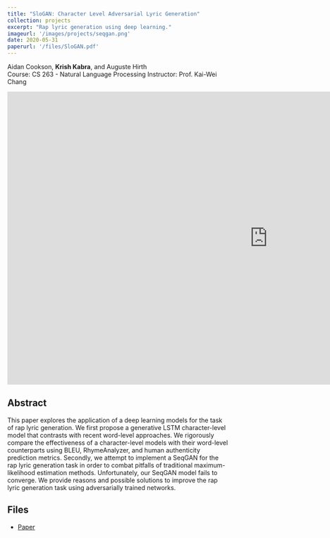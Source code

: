 ```yaml
---
title: "SloGAN: Character Level Adversarial Lyric Generation"
collection: projects
excerpt: "Rap lyric generation using deep learning."
imageurl: '/images/projects/seqgan.png'
date: 2020-05-31
paperurl: '/files/SloGAN.pdf'
---
```


Aidan Cookson, <strong>Krish Kabra</strong>, and Auguste Hirth <br>
Course: CS 263 - Natural Language Processing
Instructor: Prof. Kai-Wei Chang

<iframe width="1180" height="664" src="https://www.youtube.com/embed/6ge25s78bDc" frameborder="0" allow="accelerometer; autoplay; clipboard-write; encrypted-media; gyroscope; picture-in-picture" allowfullscreen></iframe>

## Abstract 
This paper explores the application of a deep learning models for the task of rap lyric generation. We first propose a generative LSTM
character-level model that contrasts with recent word-level approaches. We rigorously compare the effectiveness of a character-level
models with their word-level counterparts using BLEU, RhymeAnalyzer, and human authenticity prediction metrics. Secondly, we
attempt to implement a SeqGAN for the rap lyric generation task in order to combat pitfalls of traditional maximum-likelihood estimation
methods. Unfortunately, our SeqGAN model fails to converge. We provide reasons and possible solutions to improve the rap lyric generation
task using adversarially trained networks.

## Files
- [Paper](/files/SloGAN.pdf)